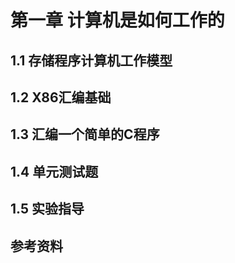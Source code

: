# 第一章 计算机是如何工作的

## 1.1 存储程序计算机工作模型

## 1.2 X86汇编基础

## 1.3 汇编一个简单的C程序

## 1.4 单元测试题

## 1.5 实验指导

## 参考资料

